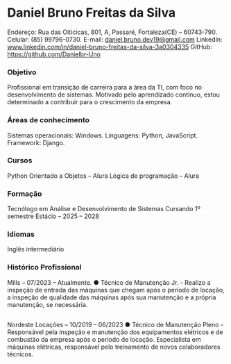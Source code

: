 # Daniel Bruno Freitas da Silva
Endereço: Rua das Oiticicas, 801, A, Passaré, Fortaleza(CE) – 60743-790.
Celular: (85) 99796-0730.
E-mail: daniel.bruno.dev19@gmail.com
LinkedIn: www.linkedin.com/in/daniel-bruno-freitas-da-silva-3a0304335
GitHub: https://github.com/Danielbr-Uno

### Objetivo
Profissional em transição de carreira para a área da TI, com foco no desenvolvimento de sistemas. Motivado pelo aprendizado continuo, estou determinado a contribuir para o crescimento da empresa.

### Áreas de conhecimento
Sistemas operacionais: Windows.
Linguagens: Python, JavaScript.
Framework: Django.

### Cursos
Python Orientado a Objetos – Alura
Lógica de programação – Alura

### Formação
Tecnólogo em Análise e Desenvolvimento de Sistemas
Cursando 1º semestre
Estácio – 2025 – 2028

### Idiomas
Inglês intermediário

### Histórico Profissional
Mills – 07/2023 – Atualmente.
●	 Técnico de Manutenção Jr. - Realizo a inspeção de entrada das máquinas que chegam após o período de locação, a inspeção de qualidade das máquinas após sua manutenção e a própria manutenção, se necessária.
##
Nordeste Locações – 10/2019 – 06/2023
●	 Técnico de Manutenção Pleno - Responsável pela inspeção e manutenção dos equipamentos elétricos e de combustão da empresa após o período de locação. Especialista em máquinas elétricas, responsável pelo treinamento de novos colaboradores técnicos.
